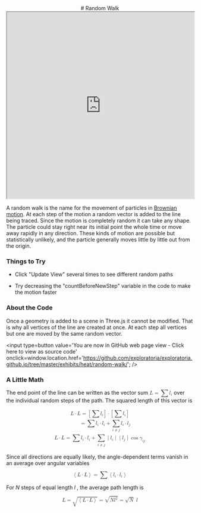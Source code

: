<center>
# Random Walk
</center>

<iframe src=http://exploratoria.github.io/lib/code-edit-view/code-edit-view.html#http://exploratoria.github.io/exhibits/heat/random-walk/random-walk.html style='width: 100%; height: 500px'></iframe>

A random walk is the name for the movement of particles in <a href="https://en.wikipedia.org/wiki/Brownian_motion">Brownian motion</a>. At each step of the motion a random vector is added to the line being traced. Since the motion is completely random it can take any shape. The particle could stay right near its initial point the whole time or move away rapidly in any direction. These kinds of motion are possible but statistically unlikely, and the particle generally moves little by little out from the origin.

### Things to Try

* Click "Update View" several times to see different random paths

* Try decreasing the "countBeforeNewStep" variable in the code to make the motion faster
 
### About the Code

Once a geometry is added to a scene in Three.js it cannot be modified. That is why all vertices of the line are created at once. At each step all vertices but one are moved by the same random vector.

<span style=display:none; >[You are now in GitHub source code view - click here to view as a web page]( http://exploratoria.github.io/exhibits/heat/random-walk/index.html "View file as a web page." ) </span>
<input type=button value='You are now in GitHub web page view - Click here to view as source code' onclick=window.location.href='https://github.com/exploratoria/exploratoria.github.io/tree/master/exhibits/heat/random-walk/'; />

### A Little Math

The end point of the line can be written as the vector sum
<nobr><math displaystyle="true">
<mi mathvariant="bold">L</mi>
<mo>=</mo><mo>&sum;</mo>
  <msub><mi mathvariant="bold">l</mi><mi>i</mi></msub>
</math></nobr>
over the individual random steps of the path. The squared length of this vector is

<p style="text-align: center">
<math displaystyle="true">
<mtable displaystyle="true" columnalign="left"><mtr><mtd>
<mi mathvariant="bold">L</mi><mo>&middot;</mo>
  <mi mathvariant="bold">L</mi>
<mo>=</mo><mrow><mo>[</mo><mo>&sum;</mo><msub>
  <mi mathvariant="bold">l</mi><mi>i</mi></msub>
  <mo>]</mo></mrow><mo>&middot;</mo><mrow><mo>[</mo><mo>&sum;</mo>
  <msub><mi mathvariant="bold">l</mi><mi>i</mi></msub><mo>]</mo></mrow>
</mtd></mtr><mtr><mtd>
<mphantom><mi mathvariant="bold">L</mi><mo>&middot;</mo>
  <mi mathvariant="bold">L</mi></mphantom>
<mo>=</mo><mo>&sum;</mo>
<msub><mi mathvariant="bold">l</mi><mi>i</mi></msub><mo>&middot;</mo>
  <msub><mi mathvariant="bold">l</mi><mi>i</mi></msub>
<mo>+</mo><munder><mo>&sum;</mo><mrow><mi>i</mi><mo>&ne;</mo><mi>j</mi></mrow></munder>
<msub><mi mathvariant="bold">l</mi><mi>i</mi></msub><mo>&middot;</mo>
  <msub><mi mathvariant="bold">l</mi><mi>j</mi></msub>
</mtd></mtr><mtr><mtd>
<mi mathvariant="bold">L</mi><mo>&middot;</mo>
  <mi mathvariant="bold">L</mi>
<mo>=</mo><mo>&sum;</mo>
  <msub><mi mathvariant="bold">l</mi><mi>i</mi></msub><mo>&middot;</mo>
  <msub><mi mathvariant="bold">l</mi><mi>i</mi></msub>
<mo>+</mo><munder><mo>&sum;</mo><mrow><mi>i</mi><mo>&ne;</mo><mi>j</mi></mrow></munder>
  <mo stretchy="false">&verbar;</mo>
  <msub><mi mathvariant="bold">l</mi><mi>i</mi></msub>
  <mo stretchy="false">&verbar;</mo>
  <mo stretchy="false">&verbar;</mo>
  <msub><mi mathvariant="bold">l</mi><mi>j</mi></msub>
  <mo stretchy="false">&verbar;</mo>
  <mo>cos</mo><msub><mi>&gamma;</mi><mrow><mi>i</mi><mi>j</mi></mrow></msub>
</mtd></mtr></mtable>
</math></p>

Since all directions are equally likely, the angle-dependent terms vanish in an average over angular variables

<p style="text-align: center">
<math displaystyle="true">
<mrow><mo>&lang;</mo><mi mathvariant="bold">L</mi><mo>&middot;</mo>
  <mi mathvariant="bold">L</mi><mo>&rang;</mo></mrow>
<mo>=</mo><mo>&sum;</mo><mrow><mo>&lang;</mo>
  <msub><mi mathvariant="bold">l</mi><mi>i</mi></msub><mo>&middot;</mo>
  <msub><mi mathvariant="bold">l</mi><mi>i</mi></msub>
  <mo>&rang;</mo></mrow>
</math></p>

For <i>N</i> steps of equal length <i>l</i>&nbsp;, the average path length is

<p  style="text-align: center">
<math displaystyle="true">
<mi>L</mi><mo>=</mo><msqrt><mrow><mo>&lang;</mo>
  <mi mathvariant="bold">L</mi><mo>&middot;</mo>
  <mi mathvariant="bold">L</mi><mo>&rang;</mo></mrow></msqrt>
<mo>=</mo><msqrt><mi>N</mi><msup><mi>l</mi><mn>2</mn></msup></msqrt>
<mo>=</mo><msqrt><mi>N</mi></msqrt><mspace width=".3em"/><mi>l</mi>
</math></p>
